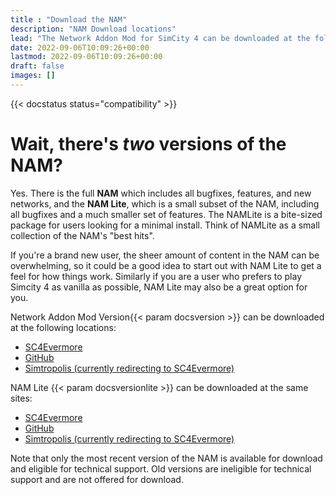 ```yaml
---
title : "Download the NAM"
description: "NAM Download locations"
lead: "The Network Addon Mod for SimCity 4 can be downloaded at the following locations."
date: 2022-09-06T10:09:26+00:00
lastmod: 2022-09-06T10:09:26+00:00
draft: false
images: []
---
```


{{< docstatus status="compatibility" >}}

# Wait, there's _two_ versions of the NAM?

Yes. There is the full **NAM** which includes all bugfixes, features, and new networks, and the **NAM Lite**, which is a small subset of the NAM, including all bugfixes and a much smaller set of features. The NAMLite is a bite-sized package for users looking for a minimal install. Think of NAMLite as a small collection of the NAM's "best hits".

If you're a brand new user, the sheer amount of content in the NAM can be overwhelming, so it could be a good idea to start out with NAM Lite to get a feel for how things work. Similarly if you are a user who prefers to play Simcity 4 as vanilla as possible, NAM Lite may also be a great option for you.

Network Addon Mod Version{{< param docsversion >}} can be downloaded at the following locations:

* [SC4Evermore](https://www.sc4evermore.com/index.php/downloads/download/6-network-addon-mod-nam/2-network-addon-mod)
* [GitHub](https://github.com/NAMTeam/Network-Addon-Mod/releases)
* [Simtropolis (currently redirecting to SC4Evermore)](https://community.simtropolis.com/files/file/26793-network-addon-mod-nam-cross-platform/)


NAM Lite {{< param docsversionlite >}} can be downloaded at the same sites:
* [SC4Evermore](https://www.sc4evermore.com/index.php/downloads/download/6-network-addon-mod-nam/40-nam-lite)
* [GitHub](https://github.com/NAMTeam/Network-Addon-Mod/releases)
* [Simtropolis (currently redirecting to SC4Evermore)](https://community.simtropolis.com/files/file/35417-network-addon-mod-lite-nam-lite-cross-platform/)

Note that only the most recent version of the NAM is available for download and eligible for technical support.  Old versions are ineligible for technical support and are not offered for download.